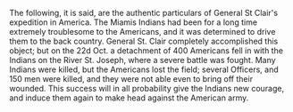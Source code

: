  The following, it is said, are the authentic particulars of
                    General St Clair's expedition in America. The Miamis Indians had been for a
                    long time extremely troublesome to the Americans, and it
                    was determined to drive them to the back country. General St. Clair
                    completely accomplished this object; but on the 22d Oct. a
                    detachment of 400 Americans fell in with the Indians on the
                    River St. Joseph, where a severe battle was fought. Many Indians were
                    killed, but the Americans lost the field; several Officers, and 150
                    men were killed, and they were not able even to bring off their wounded.
                    This success will in all probability give the Indians new courage, and induce them again to make head against the American
                    army.